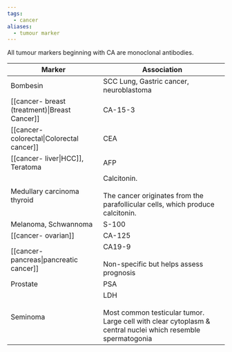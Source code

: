 ```yaml
---
tags:
  - cancer
aliases:
  - tumour marker
---
```

All tumour markers beginning with CA are monoclonal antibodies.

| Marker                                        | Association                                                                                                               |
| --------------------------------------------- | ------------------------------------------------------------------------------------------------------------------------- |
| Bombesin                                      | SCC Lung, Gastric cancer, neuroblastoma                                                                                   |
| [[cancer- breast (treatment)\|Breast Cancer]] | CA-15-3                                                                                                                   |
| [[cancer- colorectal\|Colorectal cancer]]     | CEA                                                                                                                       |
| [[cancer- liver\|HCC]], Teratoma              | AFP                                                                                                                       |
| Medullary carcinoma thyroid                   | Calcitonin.<br><br>The cancer originates from the parafollicular cells, which produce calcitonin.                         |
| Melanoma, Schwannoma                          | S-100                                                                                                                     |
| [[cancer- ovarian]]                           | CA-125                                                                                                                    |
| [[cancer- pancreas\|pancreatic cancer]]       | CA19-9<br><br>Non-specific but helps assess prognosis                                                                     |
| Prostate                                      | PSA                                                                                                                       |
| Seminoma                                      | LDH  <br> <br>Most common testicular tumor. Large cell with clear cytoplasm & central nuclei which resemble spermatogonia |